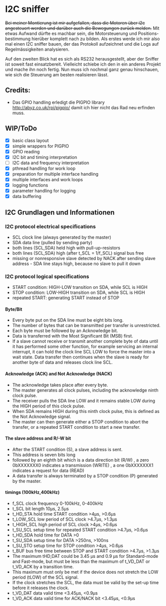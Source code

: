 # I2C sniffer

~~Bei meiner Montierung ist mir aufgefallen, dass die Motoren über i2c angesteuert werden und darüber auch
die Bewegungen zurück melden.~~ Mit etwas Aufwand dürfte es machbar sein, die Motorsteuerung und Positions-
bestimmung hierüber komplett nach zu bilden. Als erstes werde ich mir also mal einen I2C sniffer bauen, der
das Protokoll aufzeichnet und die Logs auf Regelmässigkeiten analysieren.

Auf den zweiten Blick hat es sich als RS232 herausgestellt, aber der Sniffer ist soweit fast einsatzbereit.
Vielleicht schiebe ich den in ein anderes Projekt und mache ihn noch fertig.
Nun muss ich nochmal ganz genau hinschauen, wie sich die Steuerung am besten realisieren lässt.

## Credits:
- Das GPIO handling erledigt die PIGPIO library http://abyz.co.uk/rpi/pigpio/ damit ich hier nicht das Rad
 neu erfinden muss.

## WIP/ToDo
- [x] basic class layout
- [x] simple wrappers for PIGPIO
- [x] GPIO reading
- [x] I2C bit and timing interpretation
- [ ] I2C data and frequency interpretation
- [x] pthread handling for work loop
- [x] preparation for multiple interface handling
- [x] multiple interfaces and work loops
- [x] logging functions
- [x] parameter handling for logging
- [x] data buffering

## I2C Grundlagen und Informationen
### I2C protocol electrical specifications
- SCL clock line (always generated by the master)
- SDA data line (pulled by sending party)
- both lines (SCL,SDA) held high with pull-up-resistors
- both lines (SCL,SDA) high (after t_SCL = 1/f_SCL) signal bus free
- missing or nonresponsive slave detected by NACK after sending slave address - SDA line stays high, because no slave to pull it down

### I2C protocol logical specifications
- START condition: HIGH-LOW transition on SDA, while SCL is HIGH
- STOP condition: LOW-HIGH transition on SDA, while SCL is HIGH
- repeated START: generating START instead of STOP

#### Byte/Bit
- Every byte put on the SDA line must be eight bits long.
- The number of bytes that can be transmitted per transfer is unrestricted.
- Each byte must be followed by an Acknowledge bit.
- Data is transferred with the Most Significant Bit (MSB) first.
- If a slave cannot receive or transmit another complete byte of data until it has performed some other function, for example
 servicing an internal interrupt, it can hold the clock line SCL LOW to force the master into a wait state.
 Data transfer then continues when the slave is ready for another byte of data and releases clock line SCL.

#### Acknowledge (ACK) and Not Acknowledge (NACK)
- The acknowledge takes place after every byte.
- The master generates all clock pulses, including the acknowledge ninth clock pulse.
- The receiver pulls the SDA line LOW and it remains stable LOW during the HIGH period of this clock pulse.
- When SDA remains HIGH during this ninth clock pulse, this is defined as the Not Acknowledge signal.
- The master can then generate either a STOP condition to abort the transfer, or a repeated START condition to start a new transfer.

#### The slave address and R/-W bit
- After the START condition (S), a slave address is sent.
- This address is seven bits long
- followed by an eighth bit which is a data direction bit (R/W)
  , a zero 0bXXXXXXX0 indicates a transmission (WRITE)
  , a one 0bXXXXXXX1 indicates a request for data (READ)
- A data transfer is always terminated by a STOP condition (P) generated by the master.

#### timings (100kHz,400kHz)
- f_SCL clock frequency 0-100kHz, 0-400kHz
- t_SCL bit length 10&micro;s, 2.5&micro;s
- t_HD_STA hold time START condition &gt;4&micro;s, &gt;0.6&micro;s
- t_LOW_SCL low period of SCL clock &gt;4.7&micro;s, &gt;1.3&micro;s
- t_HIGH_SCL high period of SCL clock &gt;4&micro;s, &gt;0.6&micro;s
- t_SU_SCL setup time for repeated START condition &gt;4.7&micro;s, &gt;0.6&micro;s
- t_HD_SDA hold time for DATA &gt;0
- t_SU_SDA setup time for DATA &gt;250ns, &gt;100ns
- t_SU_STO setup time for STOP condition &gt;4&micro;s, &gt;0.6&micro;s
- t_BUF bus free time between STOP and START condition &gt;4.7&micro;s, &gt;1.3&micro;s
- The maximum tHD;DAT could be 3.45 &micro;s and 0.9 &micro;s for Standard-mode and Fast-mode, but must be less than the maximum of t_VD_DAT or t_VD_ACK by a transition time.
- This maximum must only be met if the device does not stretch the LOW period (tLOW) of the SCL signal.
- If the clock stretches the SCL, the data must be valid by the set-up time before it releases the clock.
- t_VD_DAT data valid time &lt;3.45&micro;s, &lt;0.9&micro;s
- t_VD_ACK data valid time for ACK/NACK bit &lt;3.45&micro;s, &lt;0.9&micro;s
